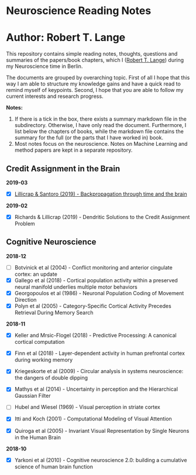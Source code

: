 # Neuroscience Reading Notes
# Author: Robert T. Lange

This repository contains simple reading notes, thoughts, questions and summaries of the papers/book chapters, which I ([Robert T. Lange](www.rob-lange.com)) during my Neuroscience time in Berlin.

The documents are grouped by overarching topic. First of all I hope that this way I am able to structure my knowledge gains and have a quick read to remind myself of keypoints. Second, I hope that you are able to follow my current interests and research progress.

**Notes:**

1. If there is a tick in the box, there exists a summary markdown file in the subdirectory. Otherwise, I have only read the document. Furthermore, I list below the chapters of books, while the markdown file contains the summary for the full (or the parts that I have worked in) book.
2. Most notes focus on the neuroscience. Notes on Machine Learning and method papers are kept in a separate repository.

## Credit Assignment in the Brain

**2019-03**

* [x] [Lillicrap & Santoro (2019) - Backpropagation through time and the brain](Credit_Assignment/2019_Lilicrap.md)

**2019-02**

* [x] Richards & Lillicrap (2019) - Dendritic Solutions to the Credit Assignment Problem

## Cognitive Neuroscience

**2018-12**

* [ ] Botvinick et al (2004) - Conflict monitoring and anterior cingulate cortex: an update
* [x] Gallego et al (2018) - Cortical population activity within a preserved neural manifold underlies multiple motor behaviors
* [x] Georgopoulos et al (1986) - Neuronal Population Coding of Movement Direction
* [x] Polyn et al (2005) - Category-Specific Cortical Activity Precedes Retrieval During Memory Search

**2018-11**

* [x] Keller and Mrsic-Flogel (2018) - Predictive Processing: A canonical cortical computation
* [x] Finn et al (2018) - Layer-dependent activity in human prefrontal cortex during working memory
* [x] Kriegeskorte et al (2009) - Circular analysis in systems neuroscience: the dangers of double dipping
* [x] Mathys et al (2014) - Uncertainty in perception and the Hierarchical Gaussian Filter
* [ ] Hubel and Wiesel (1969) - Visual perception in striate cortex
* [x] Itti and Koch (2001) - Computational Modeling of Visual Attention
* [x] Quiroga et al (2005) - Invariant Visual Representation by Single Neurons in the Human Brain


**2018-10**

* [x] Yarkoni et al (2010) - Cognitive neuroscience 2.0:
building a cumulative science of human brain function
